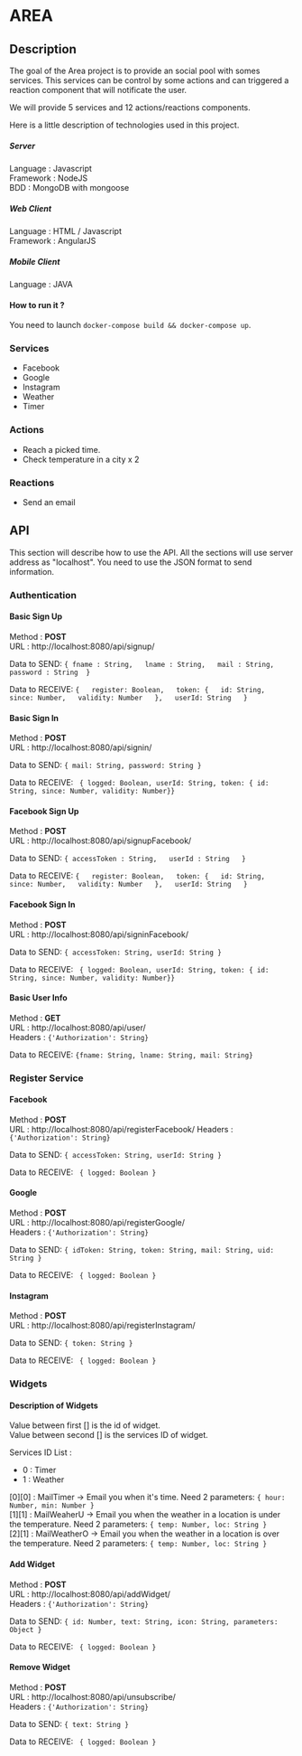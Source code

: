 # AREA

## Description

The goal of the Area project is to provide an social pool with somes services. This services can be control by some actions and can triggered a reaction component that will notificate the user.

We will provide 5 services and 12 actions/reactions components.

Here is a little description of technologies used in this project.

##### Server 

Language : Javascript  
Framework : NodeJS  
BDD : MongoDB with mongoose  

##### Web Client

Language : HTML /  Javascript  
Framework : AngularJS  

##### Mobile Client

Language : JAVA  

#### How to run it ?

You need to launch ```docker-compose build && docker-compose up```.

### Services

* Facebook
* Google
* Instagram
* Weather
* Timer

### Actions

* Reach a picked time.
* Check temperature in a city x 2

### Reactions

* Send an email


## API

This section will describe how to use the API. All the sections will use server address as "localhost".
You need to use the JSON format to send information.

### Authentication 

#### Basic Sign Up

Method : **POST**  
URL : http://localhost:8080/api/signup/  
  
Data to SEND: ```{
            fname : String,  
            lname : String,  
            mail : String,  
            password : String 
        } ```  
        
Data to RECEIVE: ```{  
            register: Boolean,  
            token: {  
                id: String,  
                since: Number,  
                validity: Number  
            },  
            userId: String  
        }```  
        
#### Basic Sign In

Method : **POST**  
URL : http://localhost:8080/api/signin/  

Data to SEND: ```{ mail: String, password: String }```  
  
Data to RECEIVE: ``` { logged: Boolean, userId: String, token: { id: String, since: Number, validity: Number}}```  

#### Facebook Sign Up

Method : **POST**  
URL : http://localhost:8080/api/signupFacebook/  
  
Data to SEND: ```{
            accessToken : String,  
            userId : String  
        } ```  
        
Data to RECEIVE: ```{  
            register: Boolean,  
            token: {  
                id: String,  
                since: Number,  
                validity: Number  
            },  
            userId: String  
        }```  

#### Facebook Sign In

Method : **POST**  
URL : http://localhost:8080/api/signinFacebook/  

Data to SEND: ```{ accessToken: String, userId: String }```  
  
Data to RECEIVE: ``` { logged: Boolean, userId: String, token: { id: String, since: Number, validity: Number}}```  

#### Basic User Info

Method : **GET**  
URL : http://localhost:8080/api/user/  
Headers : ```{'Authorization': String}```  
  
Data to RECEIVE: ```{fname: String, lname: String, mail: String}``` 

### Register Service

#### Facebook

Method : **POST**  
URL : http://localhost:8080/api/registerFacebook/ 
Headers : ```{'Authorization': String}``` 

Data to SEND: ```{ accessToken: String, userId: String }```  
  
Data to RECEIVE: ``` { logged: Boolean }``` 

#### Google

Method : **POST**  
URL : http://localhost:8080/api/registerGoogle/  
Headers : ```{'Authorization': String}``` 

Data to SEND: ```{ idToken: String, token: String, mail: String, uid: String }```  
  
Data to RECEIVE: ``` { logged: Boolean }``` 

#### Instagram

Method : **POST**  
URL : http://localhost:8080/api/registerInstagram/  

Data to SEND: ```{ token: String }```  
  
Data to RECEIVE: ``` { logged: Boolean }``` 


### Widgets 

#### Description of Widgets

Value between first [] is the id of widget.  
Value between second [] is the services ID of widget.  

Services ID List : 
* 0 : Timer
* 1 : Weather

[0][0] : MailTimer -> Email you when it's time. Need 2 parameters: ```{ hour: Number, min: Number }```  
[1][1] : MailWeaherU -> Email you when the weather in a location is under the temperature. Need 2 parameters: ```{ temp: Number, loc: String }```  
[2][1] : MailWeatherO -> Email you when the weather in a location is over the temperature. Need 2 parameters: ```{ temp: Number, loc: String }```  

#### Add Widget

Method : **POST**  
URL : http://localhost:8080/api/addWidget/  
Headers : ```{'Authorization': String}``` 

Data to SEND: ```{ id: Number, text: String, icon: String, parameters: Object }```  

Data to RECEIVE: ``` { logged: Boolean }``` 

#### Remove Widget

Method : **POST**  
URL : http://localhost:8080/api/unsubscribe/  
Headers : ```{'Authorization': String}``` 

Data to SEND: ```{ text: String }```  

Data to RECEIVE: ``` { logged: Boolean }``` 
